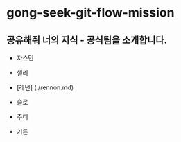 # gong-seek-git-flow-mission

## 공유해줘 너의 지식 - 공식팀을 소개합니다.
- 자스민
- 샐리
- [레넌] (./rennon.md)

- 슬로
- 주디
- 기론




